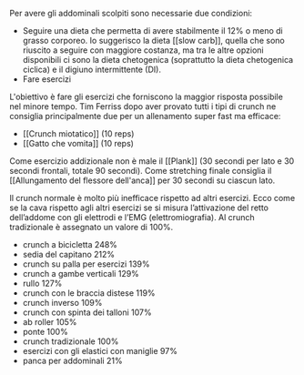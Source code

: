 Per avere gli addominali scolpiti sono necessarie due condizioni:
* Seguire una dieta che permetta di avere stabilmente il 12% o meno di grasso corporeo. Io suggerisco la dieta [[slow carb]], quella che sono riuscito a seguire con maggiore costanza, ma tra le altre opzioni disponibili ci sono la dieta chetogenica (soprattutto la dieta chetogenica ciclica) e il digiuno intermittente (DI).
* Fare esercizi

L'obiettivo è fare gli esercizi che forniscono la maggior risposta possibile nel minore tempo.
Tim Ferriss dopo aver provato tutti i tipi di crunch ne consiglia principalmente due per un allenamento super fast ma efficace:
* [[Crunch miotatico]] (10 reps)
* [[Gatto che vomita]] (10 reps)

Come esercizio addizionale non è male il [[Plank]] (30 secondi per lato e 30 secondi frontali, totale 90 secondi).
Come stretching finale consiglia il [[Allungamento del flessore dell'anca]] per 30 secondi su ciascun lato.

Il crunch normale è molto più inefficace rispetto ad altri esercizi.
Ecco come se la cava rispetto agli altri esercizi se si misura l’attivazione del retto dell’addome con gli elettrodi e l’EMG (elettromiografia).
Al crunch tradizionale è assegnato un valore di 100%.

* crunch a bicicletta 248%
* sedia del capitano 212%
* crunch su palla per esercizi 139%
* crunch a gambe verticali 129%
* rullo 127%
* crunch con le braccia distese 119%
* crunch inverso 109%
* crunch con spinta dei talloni 107%
* ab roller 105%
* ponte 100%
* crunch tradizionale 100%
* esercizi con gli elastici con maniglie 97%
* panca per addominali 21%

